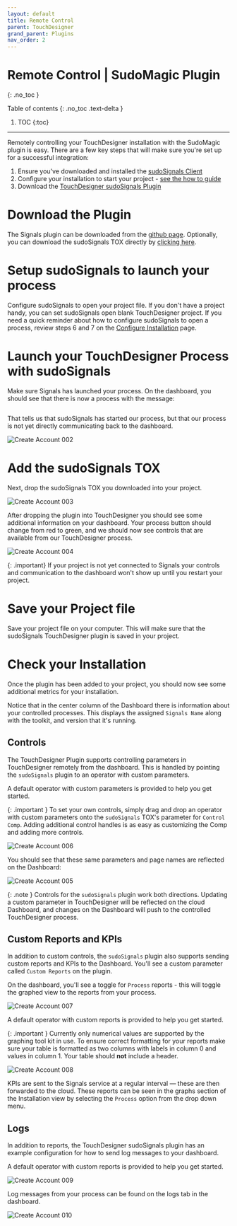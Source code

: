 ```yaml
---
layout: default
title: Remote Control
parent: TouchDesigner
grand_parent: Plugins
nav_order: 2
---
```


# Remote Control | SudoMagic Plugin
{: .no_toc }

Table of contents
{: .no_toc .text-delta }

1. TOC
{:toc}
---

Remotely controlling your TouchDesigner installation with the SudoMagic plugin is easy. There are a few key steps that will make sure you're set up for a successful integration:
1. Ensure you've downloaded and installed the [sudoSignals Client]
2. Configure your installation to start your project - [see the how to guide](https://docs.sudosignals.com/docs/gettingStarted/configureInstallation/configureProcess/)
3. Download the [TouchDesigner sudoSignals Plugin]

# Download the Plugin

The Signals plugin can be downloaded from the [github page](https://github.com/SudoMagicCode/sudoSignals_tdClient_releases/releases). Optionally, you can download the sudoSignals TOX directly by [clicking here](https://github.com/SudoMagicCode/sudoSignals_tdClient_releases//releases/latest/download/SudoSignals.tox).

# Setup sudoSignals to launch your process

Configure sudoSignals to open your project file. If you don't have a project handy, you can set sudoSignals open blank TouchDesigner project.
If you need a quick reminder about how to configure sudoSignals to open a process, review steps 6 and 7 on the [Configure Installation](https://docs.sudosignals.com/docs/gettingStarted/configureInstallation) page.

# Launch your TouchDesigner Process with sudoSignals

Make sure Signals has launched your process. On the dashboard, you should see that there is now a process with the message:

```This process has not connected yet and has limited information available 
```

That tells us that sudoSignals has started our process, but that our process is not yet directly communicating back to the dashboard.

![Create Account 002](../../../../assets/images/td-remote-setup/remote-setup-002.png)

# Add the sudoSignals TOX

Next, drop the sudoSignals TOX you downloaded into your project.

![Create Account 003](../../../../assets/images/td-remote-setup/remote-setup-003.png)

After dropping the plugin into TouchDesigner you should see some additional information on your dashboard. Your process button should change from red to green, and we should now see controls that are available from our TouchDesigner process.

![Create Account 004](../../../../assets/images/td-remote-setup/remote-setup-004.png)

{: .important}
If your project is not yet connected to Signals your controls and communication to the dashboard won't show up until you restart your project.

# Save your Project file

Save your project file on your computer. This will make sure that the sudoSignals TouchDesigner plugin is saved in your project.

# Check your Installation

Once the plugin has been added to your project, you should now see some additional metrics for your installation. 

Notice that in the center column of the Dashboard there is information about your controlled processes. This displays the assigned `Signals Name` along with the toolkit, and version that it's running.

## Controls
The TouchDesigner Plugin supports controlling parameters in TouchDesigner remotely from the dashboard. This is handled by pointing the `sudoSignals` plugin to an operator with custom parameters. 

A default operator with custom parameters is provided to help you get started.

{: .important }
To set your own controls, simply drag and drop an operator with custom parameters onto the `sudoSignals` TOX's parameter for `Control Comp`. Adding additional control handles is as easy as customizing the Comp and adding more controls.


![Create Account 006](../../../../assets/images/td-remote-setup/remote-setup-006.png)

You should see that these same parameters and page names are reflected on the Dashboard:

![Create Account 005](../../../../assets/images/td-remote-setup/remote-setup-005.png)


{: .note }
Controls for the `sudoSignals` plugin work both directions. Updating a custom parameter in TouchDesigner will be reflected on the cloud Dashboard, and changes on the Dashboard will push to the controlled TouchDesigner process. 


## Custom Reports and KPIs

In addition to custom controls, the `sudoSignals` plugin also supports sending custom reports and KPIs to the Dashboard. You'll see a custom parameter called `Custom Reports` on the plugin.

On the dashboard, you'll see a toggle for `Process` reports - this will toggle the graphed view to the reports from your process.

![Create Account 007](../../../../assets/images/td-remote-setup/remote-setup-007.png)

A default operator with custom reports is provided to help you get started.

{: .important }
Currently only numerical values are supported by the graphing tool kit in use. To ensure correct formatting for your reports make sure your table is formatted as two columns with labels in column 0 and values in column 1. Your table should **not** include a header.

![Create Account 008](../../../../assets/images/td-remote-setup/remote-setup-008.png)

KPIs are sent to the Signals service at a regular interval — these are then forwarded to the cloud. These reports can be seen in the graphs section of the Installation view by selecting the `Process` option from the drop down menu.

## Logs

In addition to reports, the TouchDesigner sudoSignals plugin has an example configuration for how to send log messages to your dashboard. 

A default operator with custom reports is provided to help you get started.

![Create Account 009](../../../../assets/images/td-remote-setup/remote-setup-009.png)

Log messages from your process can be found on the logs tab in the dashboard.

![Create Account 010](../../../../assets/images/td-remote-setup/remote-setup-010.png)

<!-- links -->
[sudoSignals Client]: https://sudosignals-downloads.s3.amazonaws.com/production/sudoSignals_Installer.exe
[TouchDesigner sudoSignals Plugin]: https://github.com/SudoMagicCode/sudoSignals_tdClient_releases//releases/latest/download/SudoSignals.tox